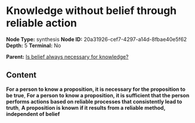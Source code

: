 # Knowledge without belief through reliable action

**Node Type:** synthesis
**Node ID:** 20a31926-cef7-4297-a14d-8fbae40e5f62
**Depth:** 5
**Terminal:** No

**Parent:** [Is belief always necessary for knowledge?](is-belief-always-necessary-for-knowledge-antithesis-bb17a9bf-bc00-4947-94f0-befbe04a8cf2.md)

## Content

**For a person to know a proposition, it is necessary for the proposition to be true**, **For a person to know a proposition, it is sufficient that the person performs actions based on reliable processes that consistently lead to truth**, **A proposition is known if it results from a reliable method, independent of belief**
